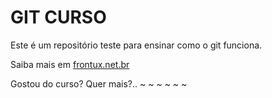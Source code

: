# GIT CURSO

Este é um repositório teste para ensinar como o git funciona.

Saiba mais em [frontux.net.br](http://frontux.br.com)

Gostou do curso? Quer mais?..
~
~
~
~
~
~